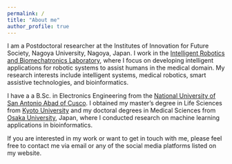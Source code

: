 ```yaml
---
permalink: /
title: "About me"
author_profile: true
---
```


I am a Postdoctoral researcher at the Institutes of Innovation for Future Society, Nagoya University, Nagoya, Japan. I work in the [Intelligent Robotics and Biomechatronics Laboratory](https://www.mein.nagoya-u.ac.jp/), where I focus on developing intelligent applications for robotic systems to assist humans in the medical domain. My research interests include intelligent systems, medical robotics, smart assistive technologies, and bioinformatics.

I have a a B.Sc. in Electronics Engineering from the [National University of San Antonio Abad of Cusco](https://www.unsaac.edu.pe/). I obtained my master’s degree in Life Sciences from [Kyoto University](https://www.kyoto-u.ac.jp/en)  and my doctoral degrees in Medical Sciences from [Osaka University](https://www.osaka-u.ac.jp/en), Japan, where I conducted research on machine learning applications in bioinformatics.

<!-- I am passionate about advancing the field of intelligent assistive systems and contributing to the well-being of society through my research. I am always eager to learn new skills and collaborate with other researchers who share my vision.  -->

If you are interested in my work or want to get in touch with me, please feel free to contact me via email or any of the social media platforms listed on my website.

